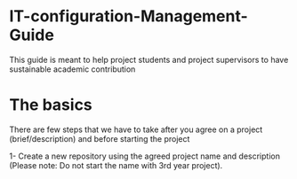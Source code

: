 # IT-configuration-Management-Guide
This guide is meant to help project students and project supervisors to have sustainable academic contribution

# The basics
There are few steps that we have to take after you agree on a project (brief/description) and before starting the project 

1- Create a new repository using the agreed project name and description (Please note: Do not start the name with 3rd year project). 
